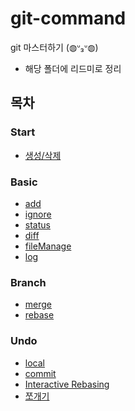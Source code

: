 # git-command

git 마스터하기 (◍ᐡ₃ᐡ◍)

- 해당 폴더에 리드미로 정리

## 목차

### Start

- [생성/삭제](https://github.com/DuetoPark/git-command/tree/main/start)

### Basic

- [add](https://github.com/DuetoPark/git-command/tree/main/basic/add)
- [ignore](https://github.com/DuetoPark/git-command/tree/main/basic/ignore)
- [status](https://github.com/DuetoPark/git-command/tree/main/basic/status)
- [diff](https://github.com/DuetoPark/git-command/tree/main/basic/diff)
- [fileManage](https://github.com/DuetoPark/git-command/tree/main/basic/fileManage)
- [log](https://github.com/DuetoPark/git-command/tree/main/basic/log)

### Branch

- [merge](https://github.com/DuetoPark/git-command/tree/main/branch/merge)
- [rebase](https://github.com/DuetoPark/git-command/tree/main/branch/rebase)

### Undo

- [local](https://github.com/DuetoPark/git-command/blob/main/undo/local)
- [commit](https://github.com/DuetoPark/git-command/tree/main/undo/commit)
- [Interactive Rebasing](https://github.com/DuetoPark/git-command/tree/main/undo/Interactive%20Rebasing)
- [쪼개기](https://github.com/DuetoPark/git-command/tree/main/undo/%EC%AA%BC%EA%B0%9C%EA%B8%B0)
